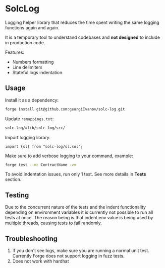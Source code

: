 # SolcLog

Logging helper library that reduces the time spent writing the same logging functions again and again.

It is a temporary tool to understand codebases and **not designed** to include in production code.

Features:
- Numbers formatting
- Line delimiters
- Stateful logs indentation

## Usage

Install it as a dependency:
```bash
forge install git@github.com:georgiIvanov/solc-log.git
```

Update `remappings.txt`:
```bash
solc-log/=lib/solc-log/src/
```

Import logging library:
```sol
import {sl} from "solc-log/sl.sol";
```

Make sure to add verbose logging to your command, example:
```bash
forge test --mc ContractName -vv
```

To avoid indentation issues, run only 1 test. See more details in **Tests** section.

## Testing

Due to the concurrent nature of the tests and the indent functionality depending on environment variables it is currently not possible to run all tests at once. The reason being is that indent env value is being used by multiple threads, causing tests to fail randomly.

## Troubleshooting

1. If you don't see logs, make sure you are running a normal unit test.
Currently Forge does not support logging in fuzz tests.
2. Does not work with hardhat
